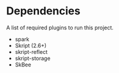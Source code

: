 # Dependencies
A list of required plugins to run this project.

- spark
- Skript (2.6+)
- skript-reflect
- skript-storage
- SkBee